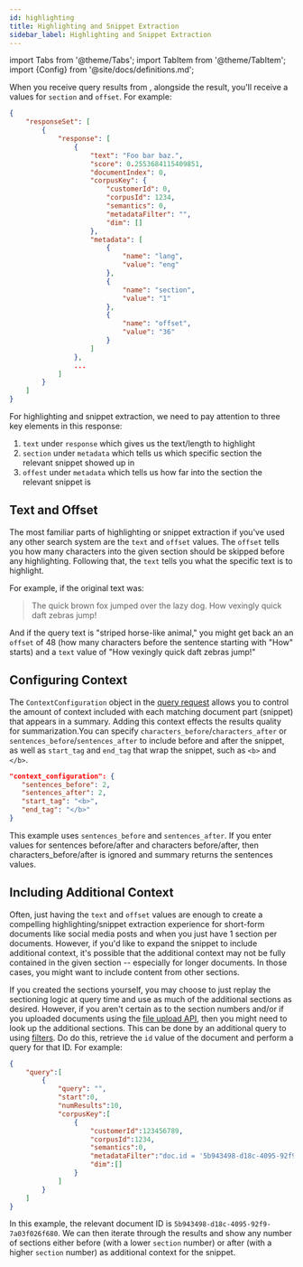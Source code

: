```yaml
---
id: highlighting
title: Highlighting and Snippet Extraction
sidebar_label: Highlighting and Snippet Extraction
---
```


import Tabs from '@theme/Tabs';
import TabItem from '@theme/TabItem';
import {Config} from '@site/docs/definitions.md';

When you receive query results from <Config v="names.product"/>, alongside the
result, you'll receive a values for `section` and `offset`.  For example:

```json showLineNumbers
{
    "responseSet": [
        {
            "response": [
                {
                    "text": "Foo bar baz.",
                    "score": 0.2553684115409851,
                    "documentIndex": 0,
                    "corpusKey": {
                        "customerId": 0,
                        "corpusId": 1234,
                        "semantics": 0,
                        "metadataFilter": "",
                        "dim": []
                    },
                    "metadata": [
                        {
                            "name": "lang",
                            "value": "eng"
                        },
                        {
                            "name": "section",
                            "value": "1"
                        },
                        {
                            "name": "offset",
                            "value": "36"
                        }
                    ]
                },
                ...
            ]
        }
    ]
}
```

For highlighting and snippet extraction, we need to pay attention to three key
elements in this response:
1. `text` under `response` which gives us the text/length to highlight
2. `section` under `metadata` which tells us which specific section the
relevant snippet showed up in
3. `offest` under `metadata` which tells us how far into the section the
relevant snippet is

## Text and Offset
The most familiar parts of highlighting or snippet extraction if you've used
any other search system are the `text` and `offset` values.  The `offset` tells
you how many characters into the given section should be skipped before any
highlighting.  Following that, the `text` tells you what the specific text is
to highlight.

For example, if the original text was:
> The quick brown fox jumped over the lazy dog.  How vexingly quick daft zebras
jump!

And if the query text is "striped horse-like animal," you might get back an
an `offset` of 48 (how many characters before the sentence starting with "How"
starts) and a `text` value of "How vexingly quick daft zebras jump!"

## Configuring Context

The `ContextConfiguration` object in the [query request](/docs/api-reference/search-apis/search#context-configuration) allows you to control 
the amount of context included with each matching document part (snippet) that 
appears in a summary. Adding this context effects the results quality for 
summarization.You can specify `characters_before`/`characters_after` or 
`sentences_before`/`sentences_after` to include before and after the snippet, as 
well as `start_tag` and `end_tag` that wrap the snippet, such as `<b>` and `</b>`.

```json
"context_configuration": {
   "sentences_before": 2,
   "sentences_after": 2,
   "start_tag": "<b>",
   "end_tag": "</b>"
}
```
This example uses `sentences_before` and `sentences_after`. If you enter values 
for sentences before/after and characters before/after, then 
characters_before/after is ignored and summary returns the sentences values.

## Including Additional Context
Often, just having the `text` and `offset` values are enough to create a
compelling highlighting/snippet extraction experience for short-form documents
like social media posts and when you just have 1 section per documents.
However, if you'd like to expand the snippet to include additional context,
it's possible that the additional context may not be fully contained in the
given section -- especially for longer documents.  In those cases, you might
want to include content from other sections.

If you created the sections yourself, you may choose to just replay the
sectioning logic at query time and use as much of the additional sections as
desired.  However, if you aren't certain as to the section numbers and/or if
you uploaded documents using the
[file upload API](/docs/api-reference/indexing-apis/file-upload/format-for-upload), then you might need
to look up the additional sections.  This can be done by an additional query
to <Config v="names.product"/> using
[filters](/docs/learn/metadata-search-filtering/filter-overview).  Do do this, retrieve the
`id` value of the document and perform a query for that ID.  For example:

```json showLineNumbers title="https://api.vectara.io/v1/query"
{
    "query":[
        {
            "query": "",
            "start":0,
            "numResults":10,
            "corpusKey":[
                {
                    "customerId":123456789,
                    "corpusId":1234,
                    "semantics":0,
                    "metadataFilter":"doc.id = '5b943498-d18c-4095-92f9-7a03f026f680'",
                    "dim":[]
                }
            ]
        }
    ]
}          
```

In this example, the relevant document ID is
`5b943498-d18c-4095-92f9-7a03f026f680`.  We can then iterate through the
results and show any number of sections either before (with a lower `section`
number) or after (with a higher `section` number) as additional context for the
snippet.